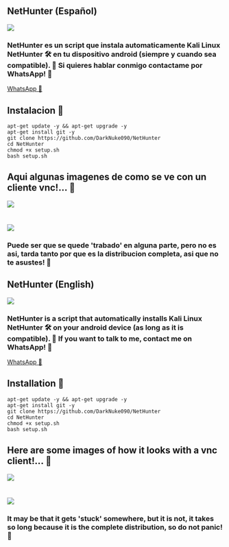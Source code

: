 ## NetHunter (Español)
![](https://i.ibb.co/XysW0gH/nethunter.png)
### NetHunter es un script que instala automaticamente Kali Linux NetHunter 🛠 en tu dispositivo android (siempre y cuando sea compatible). 🌝 Si quieres hablar conmigo contactame por WhatsApp! 🌚
[WhatsApp 🍕](http://wa.me/13142001563)

## Instalacion 🍣
    apt-get update -y && apt-get upgrade -y
    apt-get install git -y
    git clone https://github.com/DarkNuke090/NetHunter
    cd NetHunter
    chmod +x setup.sh
    bash setup.sh
## Aqui algunas imagenes de como se ve con un cliente vnc!... 💭
![](https://i.ibb.co/C0Zbc8Q/Net-Hunter-2.jpg)
#
![](https://i.ibb.co/wpMKSgb/Net-Hunter-1.jpg)
### Puede ser que se quede 'trabado' en alguna parte, pero no es asi, tarda tanto por que es la distribucion completa, asi que no te asustes! 🌲

## NetHunter (English)
![](https://i.ibb.co/XysW0gH/nethunter.png)
### NetHunter is a script that automatically installs Kali Linux NetHunter 🛠 on your android device (as long as it is compatible). 🌝 If you want to talk to me, contact me on WhatsApp! 🌚
[WhatsApp 🍕](http://wa.me/13142001563)

## Installation 🍣
    apt-get update -y && apt-get upgrade -y
    apt-get install git -y
    git clone https://github.com/DarkNuke090/NetHunter
    cd NetHunter
    chmod +x setup.sh
    bash setup.sh
## Here are some images of how it looks with a vnc client!... 💭
![](https://i.ibb.co/C0Zbc8Q/Net-Hunter-2.jpg)
#
![](https://i.ibb.co/wpMKSgb/Net-Hunter-1.jpg)
### It may be that it gets 'stuck' somewhere, but it is not, it takes so long because it is the complete distribution, so do not panic! 🌲
